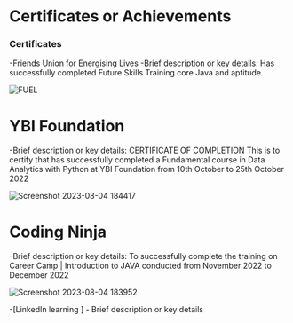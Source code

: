 # Certificates or Achievements

### Certificates

-Friends Union for Energising Lives
-Brief description or key details:
Has successfully completed Future Skills Training core Java and aptitude.

![FUEL](https://github.com/OpAbhiG/Certificates-or-Achievements/assets/110295591/bf17808a-24f8-4014-9ea3-b6239758f086)


  # YBI Foundation
-Brief description or key details:
CERTIFICATE OF COMPLETION
This is to certify that has successfully completed a Fundamental course in Data Analytics
with Python at YBI Foundation from 10th October to 25th October 2022

![Screenshot 2023-08-04 184417](https://github.com/OpAbhiG/Certificates-or-Achievements/assets/110295591/91997794-41fb-4d1c-be98-8e77a2732874)



# Coding Ninja
-Brief description or key details:
To successfully complete the training on
Career Camp | Introduction to JAVA
conducted from November 2022 to December 2022

![Screenshot 2023-08-04 183952](https://github.com/OpAbhiG/Certificates-or-Achievements/assets/110295591/3c5cbddc-cd13-428b-84af-49b8c5ee2acf)



-[LinkedIn learning ] - Brief description or key details
